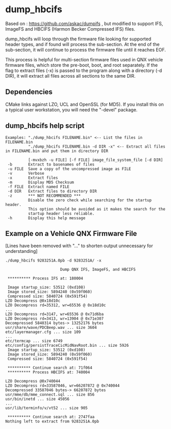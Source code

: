 # dump_hbcifs

Based on : https://github.com/askac/dumpifs , but modified to support IFS, ImageFS and HBCIFS (Harmon Becker Compressed IFS) files.

dump_hbcifs will loop through the firmware file looking for supported header types, and if found will process the sub-section. At the end of the sub-section, it will continue to process the firmware file until it reaches EOF.

This process is helpful for multi-section firmware files used in QNX vehicle firmware files, which store the pre-boot, boot, and root separately. If the flag to extract files (-x) is passed to the program along with a directory (-d DIR), it will extract all files across all sections to the same DIR.

## Dependencies

CMake links against LZO, UCL and OpenSSL (for MD5). If you install this on a typical user workstation, you will need the "-devel" package.

## dump_hbcifs help script
```
Examples: "./dump_hbcifs FILENAME.bin" <-- List the files in FILENAME.bin
          "./dump_hbcifs FILENAME.bin -d DIR -x" <-- Extract all files in FILENAME.bin and put them in directory DIR
          
          [-mvxbzh -u FILE] [-f FILE] image_file_system_file [-d DIR]
 -b       Extract to basenames of files
 -u FILE  Save a copy of the uncompressed image as FILE
 -v       Verbose
 -x       Extract files
 -m       Display MD5 Checksum
 -f FILE  Extract named FILE
 -d DIR   Extract files to directory DIR
 -z       *** NOT RECOMMENDED ***
          Disable the zero check while searching for the startup header.
          This option should be avoided as it makes the search for the
          startup header less reliable.
 -h       Display this help message
```
## Example on a Vehicle QNX Firmware File

[Lines have been removed with "..." to shorten output unnecessary for understanding]

```
./dump_hbcifs 9283251A.0pb -d 9283251A/ -x

                        Dump QNX IFS, ImageFS, and HBCIFS

 ********** Process IFS at: 180004

 Image startup_size: 53512 (0xd108)
 Image stored_size: 5894240 (0x59f060)
 Compressed size: 5840724 (0x591f54)
LZO Decompress @0x18d10c
LZO Decompress rd=35312, wr=65536 @ 0x18d10c
...
LZO Decompress rd=3147, wr=65536 @ 0x71d6ba
LZO Decompress rd=3413, wr=13904 @ 0x71e307
Decompressed 5840314 bytes-> 13252176 bytes
usr/share/wave/PDCBeep.wav ... size 3604
etc/layermanager.cfg ... size 109
...
etc/termcap ... size 6749
etc/config/persistTraceCicMidNavRoot.bin ... size 5926
 Image startup_size: 53512 (0xd108)
 Image stored_size: 5894240 (0x59f060)
 Compressed size: 5840724 (0x591f54)

 ********** Continue search at: 71f064
 ********** Process HBCIFS at: 740004

LZO Decompress @0x740044
LZO Decompress rd=33587046, wr=66207872 @ 0x740044
Decompressed 33587046 bytes-> 66207872 bytes
usr/mme/db/mme_connect.sql ... size 856
usr/bin/inetd ... size 45056
...
usr/lib/terminfo/v/vt52 ... size 905

 ********** Continue search at: 2747faa
Nothing left to extract from 9283251A.0pb
```
